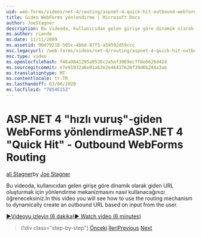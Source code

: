 ```yaml
---
uid: web-forms/videos/net-4/routing/aspnet-4-quick-hit-outbound-webforms-routing
title: Giden WebForms yönlendirme | Microsoft Docs
author: JoeStagner
description: Bu videoda, kullanıcıdan gelen girişe göre dinamik olarak giden URL oluşturmak için yönlendirme mekanizmasını nasıl kullanacağınızı öğreneceksiniz.
ms.author: riande
ms.date: 11/11/2009
ms.assetid: 90d79218-505c-4b6d-87f5-a59592d59ccc
msc.legacyurl: /web-forms/videos/net-4/routing/aspnet-4-quick-hit-outbound-webforms-routing
msc.type: video
ms.openlocfilehash: f46a9841295a9526c2a5ef3069ecff8e6626d42d
ms.sourcegitcommit: e7e91932a6e91a63e2e46417626f39d6b244a3ab
ms.translationtype: MT
ms.contentlocale: tr-TR
ms.lasthandoff: 03/06/2020
ms.locfileid: "78545152"
---
```

# <a name="aspnet-4-quick-hit---outbound-webforms-routing"></a><span data-ttu-id="1e6c4-103">ASP.NET 4 "hızlı vuruş"-giden WebForms yönlendirme</span><span class="sxs-lookup"><span data-stu-id="1e6c4-103">ASP.NET 4 "Quick Hit" - Outbound WebForms Routing</span></span>

<span data-ttu-id="1e6c4-104">[ali Stagner](https://github.com/JoeStagner)</span><span class="sxs-lookup"><span data-stu-id="1e6c4-104">by [Joe Stagner](https://github.com/JoeStagner)</span></span>

<span data-ttu-id="1e6c4-105">Bu videoda, kullanıcıdan gelen girişe göre dinamik olarak giden URL oluşturmak için yönlendirme mekanizmasını nasıl kullanacağınızı öğreneceksiniz.</span><span class="sxs-lookup"><span data-stu-id="1e6c4-105">In this video you will see how to use the routing mechanism to dynamically create an outbound URL based on input from the user.</span></span> 

[<span data-ttu-id="1e6c4-106">&#9654;Videoyu izleyin (6 dakika)</span><span class="sxs-lookup"><span data-stu-id="1e6c4-106">&#9654; Watch video (6 minutes)</span></span>](https://channel9.msdn.com/Blogs/ASP-NET-Site-Videos/aspnet-4-quick-hit-outbound-webforms-routing)

> [!div class="step-by-step"]
> <span data-ttu-id="1e6c4-107">[Önceki](aspnet-4-quick-hit-declarative-webforms-routing.md)
> [İleri](how-do-i-use-routing-with-aspnet-web-forms.md)</span><span class="sxs-lookup"><span data-stu-id="1e6c4-107">[Previous](aspnet-4-quick-hit-declarative-webforms-routing.md)
[Next](how-do-i-use-routing-with-aspnet-web-forms.md)</span></span>
